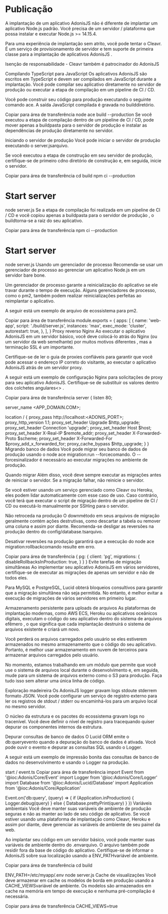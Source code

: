 # Publicação

A implantação de um aplicativo AdonisJS não é diferente de implantar um aplicativo Node.js padrão. Você precisa de um servidor / plataforma que possa instalar e executar Node.js >= 14.15.4.

Para uma experiência de implantação sem atrito, você pode tentar o Cleavr. É um serviço de provisionamento de servidor e tem suporte de primeira classe para a implantação de aplicativos AdonisJS .

Isenção de responsabilidade - Cleavr também é patrocinador do AdonisJS

 Compilando TypeScript para JavaScript
Os aplicativos AdonisJS são escritos em TypeScript e devem ser compilados em JavaScript durante a implantação. Você pode compilar seu aplicativo diretamente no servidor de produção ou executar a etapa de compilação em um pipeline de CI / CD.

Você pode construir seu código para produção executando o seguinte comando ace. A saída JavaScript compilada é gravada no builddiretório.

Copiar para área de transferência
node ace build --production
Se você executou a etapa de compilação dentro de um pipeline de CI / CD, pode mover apenas a buildpasta para o servidor de produção e instalar as dependências de produção diretamente no servidor.

 Iniciando o servidor de produção
Você pode iniciar o servidor de produção executando o server.jsarquivo.

Se você executou a etapa de construção em seu servidor de produção, certifique-se de primeiro cdno diretório de construção e, em seguida, inicie o servidor.

Copiar para área de transferência
cd build
npm ci --production

# Start server
node server.js
Se a etapa de compilação foi realizada em um pipeline de CI / CD e você copiou apenas a buildpasta para o servidor de produção , o buildtorna-se a raiz do seu aplicativo.

Copiar para área de transferência
npm ci --production

# Start server
node server.js
 Usando um gerenciador de processo
Recomenda-se usar um gerenciador de processo ao gerenciar um aplicativo Node.js em um servidor bare bone.

Um gerenciador de processo garante a reinicialização do aplicativo se ele travar durante o tempo de execução. Alguns gerenciadores de processo, como o pm2, também podem realizar reinicializações perfeitas ao reimplantar o aplicativo.

A seguir está um exemplo de arquivo de ecossistema para pm2.

Copiar para área de transferência
module.exports = {
  apps: [
    {
      name: 'web-app',
      script: './build/server.js',
      instances: 'max',
      exec_mode: 'cluster',
      autorestart: true,
    },
  ],
}
 Proxy reverso Nginx
Ao executar o aplicativo AdonisJS em um servidor básico, você deve colocá-lo atrás do Nginx (ou um servidor da web semelhante) por muitos motivos diferentes , mas a terminação SSL é um importante.

Certifique-se de ler o guia de proxies confiáveis para garantir que você pode acessar o endereço IP correto do visitante, ao executar o aplicativo AdonisJS atrás de um servidor proxy.

A seguir está um exemplo de configuração Nginx para solicitações de proxy para seu aplicativo AdonisJS. Certifique-se de substituir os valores dentro dos colchetes angulares<> .

Copiar para área de transferência
server {
  listen 80;

  server_name <APP_DOMAIN.COM>;

  location / {
      proxy_pass http://localhost:<ADONIS_PORT>;
      proxy_http_version 1.1;
      proxy_set_header Upgrade $http_upgrade;
      proxy_set_header Connection 'upgrade';
      proxy_set_header Host $host;
      proxy_set_header X-Real-IP $remote_addr;
      proxy_set_header X-Forwarded-Proto $scheme;
      proxy_set_header X-Forwarded-For $proxy_add_x_forwarded_for;
      proxy_cache_bypass $http_upgrade;
  }
}
 Migrando banco de dados
Você pode migrar seu banco de dados de produção usando o node ace migration:run --forcecomando. O --forcesinalizador é necessário ao executar migrações no ambiente de produção.

 Quando migrar
Além disso, você deve sempre executar as migrações antes de reiniciar o servidor. Se a migração falhar, não reinicie o servidor.

Se você estiver usando um serviço gerenciado como Cleavr ou Heroku, eles podem lidar automaticamente com esse caso de uso. Caso contrário, você terá que executar o script de migração dentro de um pipeline de CI / CD ou executá-lo manualmente por SSHing para o servidor.

 Não retroceda na produção
O downmétodo em seus arquivos de migração geralmente contém ações destrutivas, como descartar a tabela ou remover uma coluna e assim por diante. Recomenda-se desligar as reversões na produção dentro do config/database.tsarquivo.

Desativar reversões na produção garantirá que a execução do node ace migration:rollbackcomando resulte em erro.

Copiar para área de transferência
{
  pg: {
    client: 'pg',
    migrations: {
      disableRollbacksInProduction: true,
    }
  }
}
 Evite tarefas de migração simultâneas
Ao implementar seu aplicativo AdonisJS em vários servidores, certifique-se de executar as migrações de apenas um servidor e não de todos eles.

Para MySQL e PostgreSQL, Lucid obterá bloqueios consultivos para garantir que a migração simultânea não seja permitida. No entanto, é melhor evitar a execução de migrações de vários servidores em primeiro lugar.

 Armazenamento persistente para uploads de arquivos
As plataformas de implantação modernas, como AWS ECS, Heroku ou aplicativos oceânicos digitais, executam o código do seu aplicativo dentro do sistema de arquivos efêmero , o que significa que cada implantação destruirá o sistema de arquivos existente e criará um novo.

Você perderá os arquivos carregados pelo usuário se eles estiverem armazenados no mesmo armazenamento que o código do seu aplicativo. Portanto, é melhor usar armazenamento em nuvem de terceiros para armazenar arquivos carregados pelo usuário.

No momento, estamos trabalhando em um módulo que permite que você use o sistema de arquivos local durante o desenvolvimento e, em seguida, mude para um sistema de arquivos externo como o S3 para produção. Faça tudo isso sem alterar uma única linha de código.

 Exploração madeireira
Os AdonisJS logger gravam logs stdoute stderrem formato JSON. Você pode configurar um serviço de registro externo para ler os registros de stdout / stderr ou encaminhá-los para um arquivo local no mesmo servidor.

O núcleo da estrutura e os pacotes do ecossistema gravam logs no tracenível. Você deve definir o nível de registro para tracequando quiser depurar os componentes internos da estrutura.

 Depurar consultas de banco de dados
O Lucid ORM emite o db:queryevento quando a depuração do banco de dados é ativada. Você pode ouvir o evento e depurar as consultas SQL usando o Logger.

A seguir está um exemplo de impressão bonita das consultas de banco de dados no desenvolvimento e usando o Logger na produção.

start / event.ts
Copiar para área de transferência
import Event from '@ioc:Adonis/Core/Event'
import Logger from '@ioc:Adonis/Core/Logger'
import Database from '@ioc:Adonis/Lucid/Database'
import Application from '@ioc:Adonis/Core/Application'

Event.on('db:query', (query) => {
  if (Application.inProduction) {
    Logger.debug(query)
  } else {
    Database.prettyPrint(query)
  }
})
 Variáveis ​​ambientais
Você deve manter suas variáveis ​​de ambiente de produção seguras e não as manter ao lado de seu código de aplicativo. Se você estiver usando uma plataforma de implantação como Cleavr, Heroku e assim por diante, deve gerenciar as variáveis ​​de ambiente de seu painel da web.

Ao implantar seu código em um servidor básico, você pode manter suas variáveis ​​de ambiente dentro do .envarquivo. O arquivo também pode residir fora da base de código do aplicativo. Certifique-se de informar o AdonisJS sobre sua localização usando a ENV_PATHvariável de ambiente.

Copiar para área de transferência
cd build

ENV_PATH=/etc/myapp/.env node server.js
 Cache de visualizações
Você deve armazenar em cache os modelos de borda em produção usando a CACHE_VIEWSvariável de ambiente. Os modelos são armazenados em cache na memória em tempo de execução e nenhuma pré-compilação é necessária.

Copiar para área de transferência
CACHE_VIEWS=true

